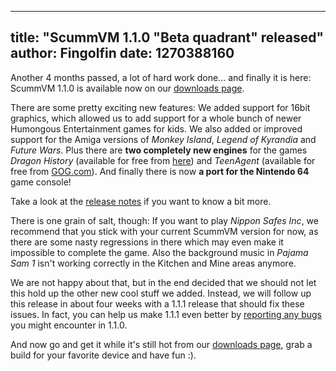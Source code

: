 
---
title: "ScummVM 1.1.0 \"Beta quadrant\" released"
author: Fingolfin
date: 1270388160
---

Another 4 months passed, a lot of hard work done... and finally it is here: ScummVM 1.1.0 is available now on our [downloads page](/downloads/).

There are some pretty exciting new features: We added support for 16bit graphics, which allowed us to add support for a whole bunch of newer Humongous Entertainment games for kids. We also added or improved support for the Amiga versions of *Monkey Island*, *Legend of Kyrandia* and *Future Wars*. Plus there are **two completely new engines** for the games *Dragon History* (available for free from [here](http://www.ucw.cz/draci-historie/index-en.html)) and *TeenAgent* (available for free from [GOG.com](http://www.gog.com/en/frontpage/?pp=22d200f8670dbdb3e253a90eee5098477c95c23d)). And finally there is now **a port for the Nintendo 64** game console!

Take a look at the [release notes](/frs/scummvm/1.1.0/ReleaseNotes) if you want to know a bit more.

There is one grain of salt, though: If you want to play *Nippon Safes Inc*, we recommend that you stick with your current ScummVM version for now, as there are some nasty regressions in there which may even make it impossible to complete the game. Also the background music in *Pajama Sam 1* isn't working correctly in the Kitchen and Mine areas anymore.

We are not happy about that, but in the end decided that we should not let this hold up the other new cool stuff we added. Instead, we will follow up this release in about four weeks with a 1.1.1 release that should fix these issues. In fact, you can help us make 1.1.1 even better by [reporting any bugs](http://bugs.scummvm.org/) you might encounter in 1.1.0.

And now go and get it while it's still hot from our [downloads page](/downloads/), grab a build for your favorite device and have fun :).
